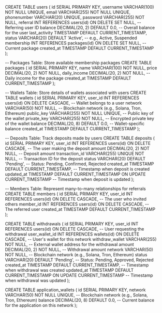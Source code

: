 CREATE TABLE users (
    id SERIAL PRIMARY KEY,
    username VARCHAR(100) NOT NULL UNIQUE,
    email VARCHAR(255) NOT NULL UNIQUE,
    phonenumber VARCHAR(20) UNIQUE,
    password VARCHAR(255) NOT NULL,
    referral INT REFERENCES users(id) ON DELETE SET NULL, -- Referring user ID
    balance DECIMAL(20, 2) DEFAULT 0.0, -- Overall balance for the user
    last_activity TIMESTAMP DEFAULT CURRENT_TIMESTAMP,
    status VARCHAR(20) DEFAULT 'Active', -- e.g., Active, Suspended
    membership INT REFERENCES packages(id) ON DELETE SET NULL, -- Current package
    created_at TIMESTAMP DEFAULT CURRENT_TIMESTAMP
);

-- Packages Table: Store available membership packages
CREATE TABLE packages (
    id SERIAL PRIMARY KEY,
    name VARCHAR(100) NOT NULL,
    price DECIMAL(20, 2) NOT NULL,
    daily_income DECIMAL(20, 2) NOT NULL, -- Daily income for the package
    created_at TIMESTAMP DEFAULT CURRENT_TIMESTAMP
);

-- Wallets Table: Store details of wallets associated with users
CREATE TABLE wallets (
    id SERIAL PRIMARY KEY,
    user_id INT REFERENCES users(id) ON DELETE CASCADE, -- Wallet belongs to a user
    network VARCHAR(50) NOT NULL, -- Blockchain network (e.g., Solana, Tron, Ethereum)
    public_key VARCHAR(255) NOT NULL UNIQUE, -- Public key of the wallet
    private_key VARCHAR(255) NOT NULL, -- Encrypted private key of the wallet
    balance DECIMAL(20, 8) DEFAULT 0.0, -- Wallet-specific balance
    created_at TIMESTAMP DEFAULT CURRENT_TIMESTAMP
);

-- Deposits Table: Track deposits made by users
CREATE TABLE deposits (
    id SERIAL PRIMARY KEY,
    user_id INT REFERENCES users(id) ON DELETE CASCADE, -- The user making the deposit
    amount DECIMAL(20, 2) NOT NULL, -- Deposit amount
    transaction_id VARCHAR(255) UNIQUE NOT NULL, -- Transaction ID for the deposit
    status VARCHAR(20) DEFAULT 'Pending', -- Status: Pending, Confirmed, Rejected
    created_at TIMESTAMP DEFAULT CURRENT_TIMESTAMP, -- Timestamp when deposit is created
    updated_at TIMESTAMP DEFAULT CURRENT_TIMESTAMP ON UPDATE CURRENT_TIMESTAMP -- Timestamp when deposit is updated
);

-- Members Table: Represent many-to-many relationships for referrals
CREATE TABLE members (
    id SERIAL PRIMARY KEY,
    user_id INT REFERENCES users(id) ON DELETE CASCADE, -- The user who invited others
    member_id INT REFERENCES users(id) ON DELETE CASCADE, -- The referred user
    created_at TIMESTAMP DEFAULT CURRENT_TIMESTAMP
);

CREATE TABLE withdrawals (
    id SERIAL PRIMARY KEY,
    user_id INT REFERENCES users(id) ON DELETE CASCADE, -- User requesting the withdrawal
    user_wallet_id INT REFERENCES wallets(id) ON DELETE CASCADE, -- User's wallet for this network
    withdraw_wallet VARCHAR(255) NOT NULL, -- External wallet address for the withdrawal
    amount DECIMAL(20, 2) NOT NULL, -- Withdrawal amount
    network VARCHAR(50) NOT NULL, -- Blockchain network (e.g., Solana, Tron, Ethereum)
    status VARCHAR(20) DEFAULT 'Pending', -- Status: Pending, Approved, Rejected
    created_at TIMESTAMP DEFAULT CURRENT_TIMESTAMP, -- Timestamp when withdrawal was created
    updated_at TIMESTAMP DEFAULT CURRENT_TIMESTAMP ON UPDATE CURRENT_TIMESTAMP -- Timestamp when withdrawal was updated
);

CREATE TABLE application_wallets (
    id SERIAL PRIMARY KEY,
    network VARCHAR(50) NOT NULL UNIQUE, -- Blockchain network (e.g., Solana, Tron, Ethereum)
    balance DECIMAL(20, 8) DEFAULT 0.0, -- Current balance for the application on this network
);